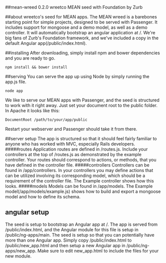 ##mean-wreed 0.2.0
wreetco MEAN seed with Foundation by Zurb

##about
wreetco's seed for MEAN apps. The MEAN wreed is a barebones starting point for simple projects, designed to be served with Passenger. It includes support for mongoose and a demo model, as well as a demo controller. It will automatically bootstrap an angular application at /. We're big fans of Zurb's Foundation framework, and we've included a copy in the default Angular app(/public/index.html). 

##installing
After downloading, simply install npm and bower dependencies and you are ready to go. 

`npm install && bower install`

##serving
You can serve the app up using Node by simply running the app.js file. 

`node app`

We like to serve our MEAN apps with Passenger, and the seed is structured to work with it right away. Just set your document root to the public folder. In Apache it looks like this:

`DocumentRoot /path/to/your/app/public`

Restart your webserver and Passenger should take it from there. 

##server setup
The app is structured so that it should feel fairly familiar to anyone who has worked with MVC, especially Rails developers. 
#####routes
Application routes are defined in /routes.js. 
Include your controllers at the top of /routes.js as demonstrated by the example controller. Your routes should correspond to actions, or methods, that you have defined in the controller file. 
#####controllers
Controllers can be found in /app/controllers. In your controllers you may define actions that can be utilized involving its corresponding model, which should be a requirement of the controller file. The Example controller shows how this looks. 
#####models
Models can be found in /app/models. The Example model(/app/models/example.js) shows how to build and export a mongoose model and how to define its schema. 

## angular setup
The seed is setup to bootstrap an Angular app at /. The app is served from /public/index.html, and the Angular module for this file is setup in /public/ng-apps/main. The seed is setup so that you can potentially have more than one Angular app. Simply copy /public/index.html to /public/new_app.html and then setup a new Angular app in /public/ng-apps/new_app. Make sure to edit new_app.html to include the files for your new module. 



